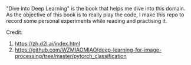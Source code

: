 "Dive into Deep Learning" is the book that helps me dive into this domain. As the objective of this book is to really play the code, I make this repo to record some personal experiments while reading and practising it.

Credit:
1. https://zh.d2l.ai/index.html
2. https://github.com/WZMIAOMIAO/deep-learning-for-image-processing/tree/master/pytorch_classification
